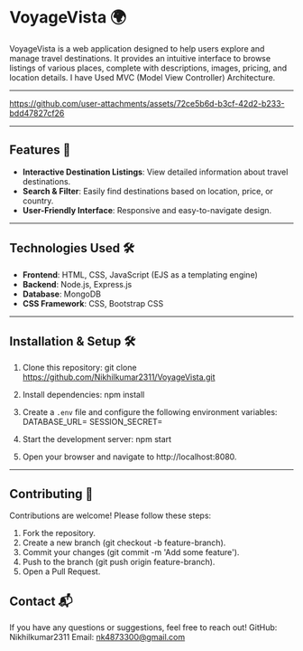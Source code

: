# VoyageVista 🌍

VoyageVista is a web application designed to help users explore and manage travel destinations. It provides an intuitive interface to browse listings of various places, complete with descriptions, images, pricing, and location details. I have Used MVC (Model View Controller) Architecture.

---

https://github.com/user-attachments/assets/72ce5b6d-b3cf-42d2-b233-bdd47827cf26

---

## Features 🚀

- **Interactive Destination Listings**: View detailed information about travel destinations.
- **Search & Filter**: Easily find destinations based on location, price, or country.
- **User-Friendly Interface**: Responsive and easy-to-navigate design.

---

## Technologies Used 🛠️

- **Frontend**: HTML, CSS, JavaScript (EJS as a templating engine)
- **Backend**: Node.js, Express.js
- **Database**: MongoDB
- **CSS Framework**: CSS, Bootstrap CSS

---

## Installation & Setup 🛠️

1. Clone this repository:
   git clone https://github.com/Nikhilkumar2311/VoyageVista.git

2. Install dependencies:
    npm install

3. Create a `.env` file and configure the following environment variables:
    DATABASE_URL=<your MongoDB connection string>
    SESSION_SECRET=<your session secret>

4. Start the development server:
    npm start

5. Open your browser and navigate to http://localhost:8080.

---

## Contributing 🤝

Contributions are welcome! Please follow these steps:

1. Fork the repository.
2. Create a new branch (git checkout -b feature-branch).
3. Commit your changes (git commit -m 'Add some feature').
4. Push to the branch (git push origin feature-branch).
5. Open a Pull Request.



## Contact 📬

If you have any questions or suggestions, feel free to reach out!
GitHub: Nikhilkumar2311
Email: nk4873300@gmail.com
